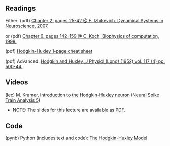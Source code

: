## Readings

Either: (pdf)	[Chapter 2, pages 25-42 @ E. Izhikevich, Dynamical Systems in Neuroscience, 2007.](Reading/Izhikevich_Chapter_2.pdf)

or (pdf)	[Chapter 6, pages 142-159 @ C. Koch, Biophysics of computation, 1998.](Reading/Koch_Chapter_6.pdf)

(pdf)	[Hodgkin-Huxley 1-page cheat sheet](/Reading/Hodgkin-Huxley_Cheat_Sheet.pdf)

(pdf)	Advanced: [Hodgkin and Huxley, J Physiol (Lond) (1952) vol. 117 (4) pp. 500-44.](Reading/Hodgking_Huxley_1952.pdf)

## Videos

(lec) [M. Kramer, Introduction to the Hodgkin-Huxley neuron (Neural Spike Train Analysis 5)](https://www.samsi.info/news-and-media/27-jul-drs-m-kramer-and-u-eden-samsi/)

- NOTE: The slides for this lecture are available as [PDF](Reading/Kramer_Slides_SAMSI_Lecture_2.pdf).

## Code

(pynb)  Python (includes text and code): [The Hodgkin-Huxley Model](https://mark-kramer.github.io/Case-Studies-Python/HH.html)
